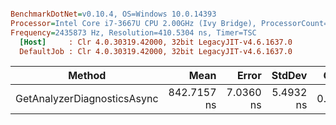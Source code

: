 ``` ini

BenchmarkDotNet=v0.10.4, OS=Windows 10.0.14393
Processor=Intel Core i7-3667U CPU 2.00GHz (Ivy Bridge), ProcessorCount=4
Frequency=2435873 Hz, Resolution=410.5304 ns, Timer=TSC
  [Host]     : Clr 4.0.30319.42000, 32bit LegacyJIT-v4.6.1637.0
  DefaultJob : Clr 4.0.30319.42000, 32bit LegacyJIT-v4.6.1637.0


```
 |                      Method |        Mean |     Error |    StdDev |  Gen 0 | Allocated |
 |---------------------------- |------------:|----------:|----------:|-------:|----------:|
 | GetAnalyzerDiagnosticsAsync | 842.7157 ns | 7.0360 ns | 5.4932 ns | 0.1082 |      0 GB |
